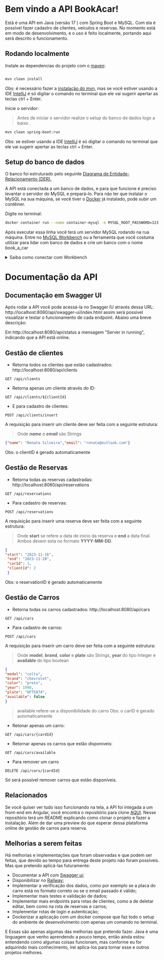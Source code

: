 # Bem vindo a API BookAcar!

Está é uma API em Java (versão 17 ) com Spring Boot e MySQL.
Com ela é possível fazer cadastro de clientes, veículos e reservas.
No momento está em modo de desenvolvimento, e o uso é feito localmente, portando aqui será descrito o funcionamento.

## Rodando localmente

Instale as dependencias do projeto com o [maven](https://www.marcobehler.com/guides/mvn-clean-install-a-short-guide-to-maven):
```bash

mvn clean install 

```
Obs: é necessário fazer a [instalação do mvn](https://www.hostinger.com.br/tutoriais/install-maven-ubuntu), mas se você estiver usando a IDE [IntelliJ](https://www.jetbrains.com/help/idea/getting-started.html) é só digitar o comando no terminal que ele vai sugerir apertar as teclas ctrl + Enter.

Inicie o servidor:
> Antes de iniciar o servidor realize o setup do banco de dados logo a baixo .
```bash
mvn clean spring-boot:run
```
Obs: se estiver usando a IDE [IntelliJ](https://www.jetbrains.com/help/idea/getting-started.html) é só digitar o comando no terminal que ele vai sugerir apertar as teclas ctrl + Enter.

## Setup do banco de dados
O banco foi estruturado pelo seguinte [Diagrama de Entidade-Relacionamento (DER).](https://lucid.app/documents/embedded/9c518b34-27a9-442e-bda1-5dee810f5a7e?invitationId=inv_5df06cd9-dab9-4c2f-bdfb-0409ce491f49#)

A API está conectada a um banco de dados, e para que funcione é preciso levantar o servidor do MySQL e prepará-lo. Para não ter que instalar o MySQL na sua máquina, se você tiver o [Docker](https://www.docker.com/) já instalado, pode subir um contêiner.

Digite no terminal:
```bash
docker container run --name container-mysql -e MYSQL_ROOT_PASSWORD=123 -d -p 3306:3306 mysql:8.0.31
```

Após executar essa linha você terá um servidor MySQL rodando na rua máquina. 
Entre no [MySQL Workbench](https://www.mysql.com/products/workbench/) ou a ferramenta que você costuma utilizar para lidar com banco de dados e crie um banco com o nome book_a_car
<details>

<summary>Saiba como conectar com Workbench</summary>

### Conectando o server e banco de dados

1. Na tela inicial em MySQL Connections, adicione uma nova conexão clicando no ícone **+**:![enter image description here](https://www.alura.com.br/artigos/assets/conectando-workbench-mysql-linux/imagem7.jpg)
2. Nas páginas seguintes coloque as informações do server que está rodando no contêiner
   * (Connection name = container-mysql, Hostname = localhost, Port: 3306:3306, Password = 123):
![enter image description here](https://ajuda.hostnet.com.br/wp-content/uploads/2017/11/workbench2.png)

3. Após essa configuração você pode rodar os scritps do banco de dados no [Workbench](https://dev.mysql.com/doc/workbench/en/wb-sql-editor.html), que estão no diretório resourses do projeto, na pasta dataBase: BookACar/bootcamp/src/main/resources/dataBase

4. Com o server rodando e o banco pronto, podemos subir a aplicação. Caso não consiga rodar os scripts, crie um banco com o nome book_a_car, com isso ao subir a API ela se conectará a esse banco e criará as tabelas vazias.

</details>

# Documentação da API
## Documentação em Swagger UI
Após rodar a API você pode acessá-la no Swagger IU através dessa URL: http://localhost:8080/api/swagger-ui/index.html
assim será possivel visualizar e testar o funcionamento de cada endpoint. 
Abaixo uma breve descrição:

Em http://localhost:8080/api/status a mensagem "Server in running", indicando que a API está online.
## Gestão de clientes
* Retorna todos os clientes que estão cadastrados:
http://localhost:8080/api/clients
```http
GET /api/clients
```
* Retorna apenas um cliente através do ID:
```http
GET /api/clients/${clientId}
```
* E para cadastro de clientes:
```http
POST /api/clients/insert
```
A requisição para inserir um cliente deve ser feita com a seguinte estrutura:
> Onde ***name*** e ***email*** são Strings
```json
{"name": "Renata Silveira","email": "renata@outlook.com"}
```
Obs: o clientID é gerado automaticamente

## Gestão de Reservas
* Retorna todas as reservas cadastradas:
http://localhost:8080/api/reservations
```http
GET /api/reservations
```
 * Para cadastro de reservas:
```http
POST /api/reservations
```
A requisição para inserir uma reserva deve ser feita com a seguinte estrutura:
> Onde **start** se refere a data de inicio da reserva e **end** a data final. Ambos devem esta no formato **YYYY-MM-DD**.
```json
{
"start": "2023-11-16",
 "end": "2023-11-20",
 "carId": 1, 
 "clientId": 2
 }
```
Obs: o reservationID é gerado automaticamente


## Gestão de Carros

* Retorna todas os carros cadastrados:
http://localhost:8080/api/cars
```http
GET /api/cars
```
* Para cadastro de carros:
```http
POST /api/cars
```
A requisição para inserir um carro deve ser feita com a seguinte estrutura:
> Onde **model**, **brand**, **color** e **plate** são Strings, **year** do tipo Integer e **available** do tipo boolean
```json
{
"model": "celta",
"brand": "chevrolet",
"color": "preto",
"year": 1998,
"plate": "DFT5874",
"available": false
}
```
> available refere-se a disponibilidade do carro
Obs: o carID é gerado automaticamente
* Retonar apenas um carro:
```http
GET /api/cars/{cardId}
```
* Retornar apenas os carros que estão disponiveis:
```http
GET /api/cars/available
```
* Para remover um carro
```http
DELETE /api/cars/{cardId}
```
Só será possível remover carros que estão disponíveis.

## Relacionados
Se você quiser ver tudo isso funcionando na tela, a API foi integada a um front-end em Angular, você encontra o repositório para clone [AQUI](https://github.com/milena-cordeiro/BookACar-front-end).
Nesse repositório terá um README explicando como clonar o projeto e fazer a instalação. Além de dar uma preview do que esperar dessa plataforma online de gestão de carros para reserva.

## Melhorias a serem feitas
Há melhorias e implementações que foram observadas e que podem ser feitas, que devido ao tempo para entrega deste projeto não foram possíveis. Mas que pretendo aplicá-las futuramente:
* Documentar a API com  [Swagger ui](https://swagger.io/tools/swagger-ui/);
* Disponibilizar no [Railway](https://railway.app/);
* Implementar a verificação dos dados, como por exemplo se a placa do carro está no formato correto ou se o email passado é válido;
* Implementar mais testes e validação de dados;
* Implementar mais endpoints para rotas de clientes, como a de deletar editar, bem como na rota de reservas e carros;
* Implementar rotas de login e autenticação;
* Dockerizar a aplicação com um docker compose que faz todo o setup do ambiente de desenvolvimento com apenas um comando no terminal. 

E Essas são apenas algumas das melhorias que pretendo fazer. Java é uma linguagem que venho aprendendo a pouco tempo, então ainda estou entendendo como algumas coisas funcionam, mas conforme eu for adquirindo mais conhecimento, irei aplica-los para tornar esse e outros projetos melhores.
